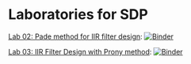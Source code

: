 # Laboratories for SDP

<!--[Lab 03: IIR Filter Design with Prony method](L03_Prony.ipynb): [![Binder](https://mybinder.org/badge.svg)](https://mybinder.org/v2/gh/nikcleju/SDP_Course/master?urlpath=/lab/tree/Labs/Jupyter/L03_Prony.ipynb)-->

[Lab 02: Pade method for IIR filter design](L02_Pade.ipynb): [![Binder](https://mybinder.org/badge.svg)](https://mybinder.org/v2/gh/nikcleju/SDP_Course/master?urlpath=/lab/tree/Labs/Jupyter/L02_Pade.ipynb)

[Lab 03: IIR Filter Design with Prony method](L03_Prony.ipynb): [![Binder](https://mybinder.org/badge.svg)](https://mybinder.org/v2/gh/nikcleju/SDP_Course/master?urlpath=/lab/tree/Labs/Jupyter/L03_Prony.ipynb)

